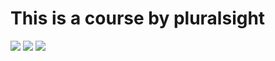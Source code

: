 
# This is a course by pluralsight




<img src="https://img.icons8.com/color/48/000000/google-logo.png"/>
<img src="https://img.icons8.com/fluent/48/000000/facebook-new.png"/>
<a target="_blank" href="https://github.com/Brian-Nduhiu/turbo-octo-robot"><img src="http://cdn.embed.ly/logos/embedly-powered-large-light.png" /></a>

